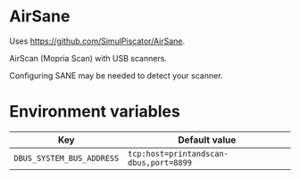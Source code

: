 # AirSane

Uses <https://github.com/SimulPiscator/AirSane>.

AirScan (Mopria Scan) with USB scanners.

Configuring SANE may be needed to detect your scanner.

# Environment variables

| Key                       | Default value                          |
| -                         | -                                      |
| `DBUS_SYSTEM_BUS_ADDRESS` | `tcp:host=printandscan-dbus,port=8899` |
